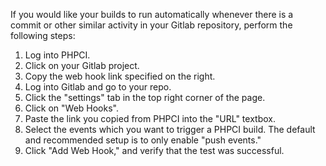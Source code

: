 If you would like your builds to run automatically whenever there is a commit or other similar activity in your Gitlab repository, perform the following steps:

1. Log into PHPCI.
2. Click on your Gitlab project.
3. Copy the web hook link specified on the right.
4. Log into Gitlab and go to your repo.
5. Click the "settings" tab in the top right corner of the page.
6. Click on "Web Hooks".
7. Paste the link you copied from PHPCI into the "URL" textbox.
8. Select the events which you want to trigger a PHPCI build. The default and recommended setup is to only enable "push events."
9. Click "Add Web Hook," and verify that the test was successful.
